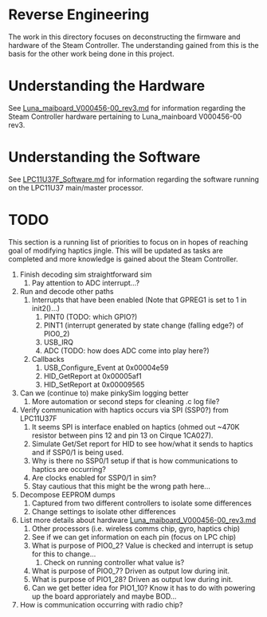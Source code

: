 # Reverse Engineering

The work in this directory focuses on deconstructing the firmware and hardware
 of the Steam Controller. The understanding gained from this is the basis for
 the other work being done in this project. 


# Understanding the Hardware

See [Luna_maiboard_V000456-00_rev3.md](./Luna_maiboard_V000456-00_rev3.md) 
 for information regarding the Steam Controller hardware pertaining to 
 Luna_mainboard V000456-00 rev3.


# Understanding the Software

See [LPC11U37F_Software.md](./LPC11U37F_Software.md) for information regarding
 the software running on the LPC11U37 main/master processor.


# TODO

This section is a running list of priorities to focus on in hopes of reaching
 goal of modifying haptics jingle. This will be updated as tasks are completed
 and more knowledge is gained about the Steam Controller.

1. Finish decoding sim straightforward sim
    1. Pay attention to ADC interrupt...?
1. Run and decode other paths
    1. Interrupts that have been enabled (Note that GPREG1 is set to 1 in init2()...)
        1. PINT0 (TODO: which GPIO?)
        1. PINT1 (interrupt generated by state change (falling edge?) of PIO0_2)
        1. USB_IRQ 
        1. ADC (TODO: how does ADC come into play here?)
    1. Callbacks
        1. USB_Configure_Event at 0x00004e59
        1. HID_GetReport at 0x00005af1
        1. HID_SetReport at 0x00009565
1. Can we (continue to) make pinkySim logging better 
    1. More automation or second steps for cleaning .c log file?
1. Verify communication with haptics occurs via SPI (SSP0?) from LPC11U37F
    1. It seems SPI is interface enabled on haptics (ohmed out ~470K resistor between pins 12 and pin 13 on Cirque 1CA027). 
    1. Simulate Get/Set report for HID to see how/what it sends to haptics and if SSP0/1 is being used.
    1. Why is there no SSP0/1 setup if that is how communications to haptics are occurring? 
    1. Are clocks enabled for SSP0/1 in sim? 
    1. Stay cautious that this might be the wrong path here...
1. Decompose EEPROM dumps
    1. Captured from two different controllers to isolate some differences
    1. Change settings to isolate other differences
1. List more details about hardware [Luna_maiboard_V000456-00_rev3.md](./Luna_maiboard_V000456-00_rev3.md)
    1. Other processors (i.e. wireless comms chip, gyro, haptics chip)
    1. See if we can get information on each pin (focus on LPC chip)
    1. What is purpose of PIO0_2? Value is checked and interrupt is setup for this to change...
        1. Check on running controller what value is?
    1. What is purpose of PIO0_7? Driven as output low during init.
    1. What is purpose of PIO1_28? Driven as output low during init.
    1. Can we get better idea for  PIO1_10? Know it has to do with powering up the board approriately and maybe BOD...
1. How is communication occurring with radio chip?
